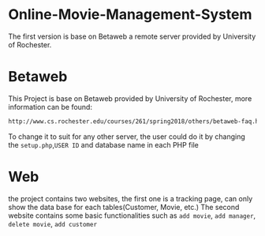 
# Online-Movie-Management-System
The first version is base on Betaweb a remote server provided by University of Rochester.
# Betaweb
This Project is base on Betaweb provided by University of Rochester, more information can be found:
```bash
http://www.cs.rochester.edu/courses/261/spring2018/others/betaweb-faq.html
```
To change it to suit for any other server, the user could do it by changing the `setup.php`,`USER ID` and database name in each PHP file

# Web
the project contains two websites, the first one is a tracking page, can only show the data base for each tables(Customer, Movie, etc.)
The second website contains some basic functionalities such as `add movie`, `add manager`, `delete movie`, `add customer`
